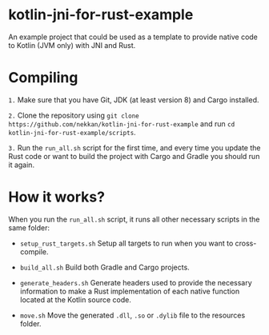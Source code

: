 # kotlin-jni-for-rust-example

An example project that could be used as a template to provide native code to Kotlin (JVM only)
with JNI and Rust.

# Compiling

`1.` Make sure that you have Git, JDK (at least version 8) and Cargo installed.

`2.` Clone the repository using `git clone https://github.com/nekkan/kotlin-jni-for-rust-example`
and run `cd kotlin-jni-for-rust-example/scripts`.

`3.` Run the `run_all.sh` script for the first time, and every time you update the Rust code or want to build the
project with Cargo and Gradle you should run it again.

# How it works?

When you run the `run_all.sh` script, it runs all other necessary scripts in the same folder:

* `setup_rust_targets.sh` Setup all targets to run when you want to cross-compile.

* `build_all.sh` Build both Gradle and Cargo projects.

* `generate_headers.sh` Generate headers used to provide the necessary information to make a Rust implementation of each
  native function located at the Kotlin source code.

* `move.sh` Move the generated `.dll`, `.so` or `.dylib` file to the resources folder.